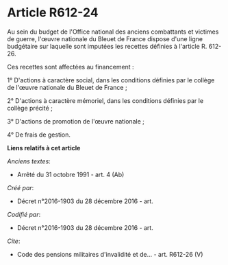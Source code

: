 # Article R612-24

Au sein du budget de l'Office national des anciens combattants et victimes de guerre, l'œuvre nationale du Bleuet de France
dispose d'une ligne budgétaire sur laquelle sont imputées les recettes définies à l'article R. 612-26.

Ces recettes sont affectées au financement :

1° D'actions à caractère social, dans les conditions définies par le collège de l'œuvre nationale du Bleuet de France ;

2° D'actions à caractère mémoriel, dans les conditions définies par le collège précité ;

3° D'actions de promotion de l'œuvre nationale ;

4° De frais de gestion.

**Liens relatifs à cet article**

_Anciens textes_:

  - Arrêté du 31 octobre 1991 - art. 4 (Ab)

_Créé par_:

  - Décret n°2016-1903 du 28 décembre 2016 - art.

_Codifié par_:

  - Décret n°2016-1903 du 28 décembre 2016 - art.

_Cite_:

  - Code des pensions militaires d'invalidité et de... - art. R612-26 (V)
